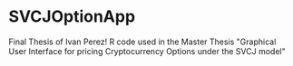 # SVCJOptionApp
Final Thesis of Ivan Perez! R code used in the Master Thesis "Graphical User Interface for pricing Cryptocurrency Options 
under the SVCJ model"
